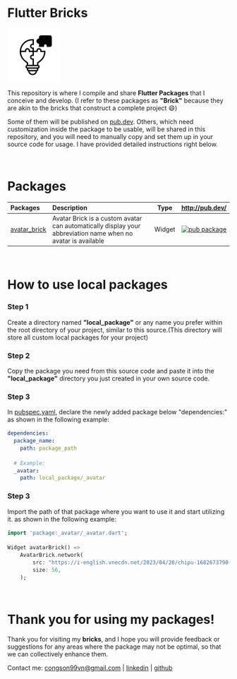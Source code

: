 # Flutter Bricks

<a href="https://github.com/congson99/bricks"><img src="https://github.com/congson99/bricks/blob/master/assets/icons/app_icon.png?raw=true" alt="Icon" width="120"></a>

This repository is where I compile and share **Flutter Packages** that I conceive and develop. (I
refer to these packages as **"Brick"** because they are akin to the bricks that construct a complete
project :smile:)

Some of them will be published on [pub.dev](http://pub.dev/). Others, which need customization inside the package to be usable, will be shared in this repository, and you will need to manually copy and
set them up in your source code for usage. I have provided detailed instructions right below.

<br />

# Packages

| Packages                                                     | Description                                                                                                  | Type |                                             http://pub.dev/                                              | 
|:----------------------------------------------------------|:-------------------------------------------------------------------------------------------------------------|:----:|:---------------------------------------------------------------------------------------------------------:|
| [avatar_brick](https://github.com/congson99/avatar_brick) | Avatar Brick is a custom avatar can automatically display your abbreviation name when no avatar is available |Widget| [![pub package](https://img.shields.io/badge/pub.dev-v0.1.5-blue)](https://pub.dev/packages/avatar_brick) |
<br />

# How to use local packages

### Step 1 
Create a directory named **"local_package"** or any name you prefer within the root directory of your project, similar to this source.(This directory will store all custom local packages for your project)

### Step 2
Copy the package you need from this source code and paste it into the **"local_package"** directory you just created in your own source code.

### Step 3
In [pubspec.yaml](./pubspec.yaml), declare the newly added package below "dependencies:" as shown in the following example:

```yaml
dependencies:
  package_name:
    path: package_path
    
  # Example:
  _avatar:
    path: local_package/_avatar
```

### Step 3
Import the path of that package where you want to use it and start utilizing it. as shown in the following example:

```dart
import 'package:_avatar/_avatar.dart';

Widget avatarBrick() =>
    AvatarBrick.network(
        src: "https://i-english.vnecdn.net/2023/04/28/chipu-1682673790-1682673805-6534-1682673939.png",
        size: 56,
    );
```

<br />

# Thank you for using my packages!

Thank you for visiting my **bricks**, and I hope you will provide feedback or suggestions for any areas where the package may not be optimal, so that we can collectively enhance them.

Contact me: [congson99vn@gmail.com](mailto:congson99vn@gmail.com) | [linkedin](https://www.linkedin.com/in/congson/) | [github](https://github.com/congson99)